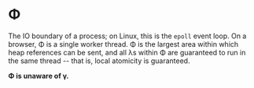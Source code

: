 # Φ
The IO boundary of a process; on Linux, this is the `epoll` event loop. On a browser, Φ is a single worker thread. Φ is the largest area within which heap references can be sent, and all λs within Φ are guaranteed to run in the same thread -- that is, local atomicity is guaranteed.

**Φ is unaware of γ.**
